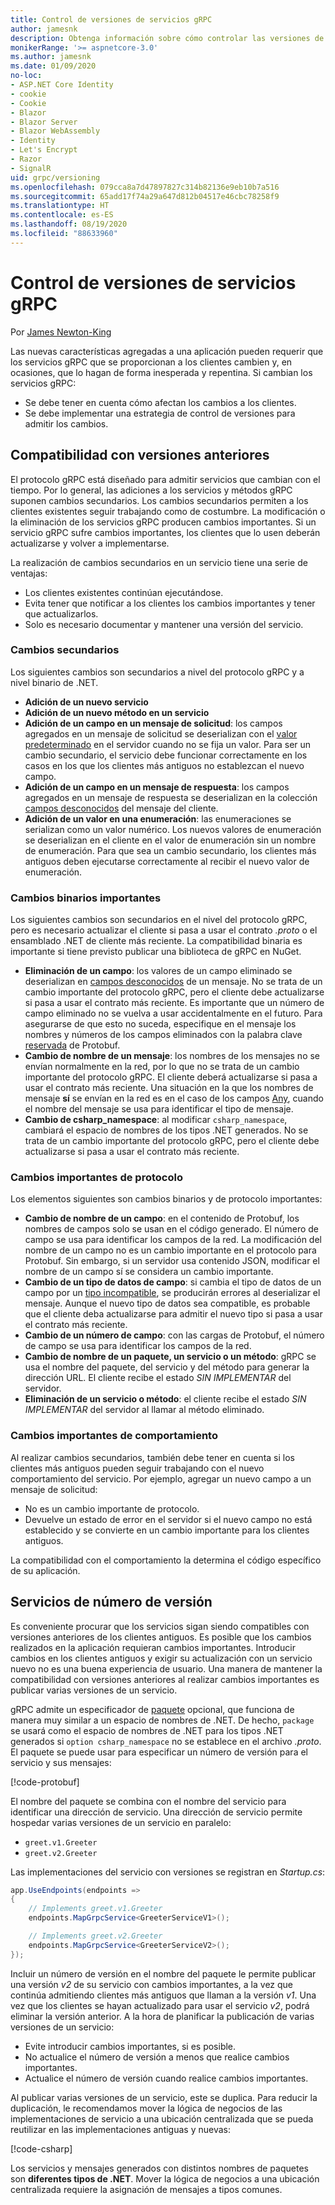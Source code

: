 ```yaml
---
title: Control de versiones de servicios gRPC
author: jamesnk
description: Obtenga información sobre cómo controlar las versiones de servicios gRPC.
monikerRange: '>= aspnetcore-3.0'
ms.author: jamesnk
ms.date: 01/09/2020
no-loc:
- ASP.NET Core Identity
- cookie
- Cookie
- Blazor
- Blazor Server
- Blazor WebAssembly
- Identity
- Let's Encrypt
- Razor
- SignalR
uid: grpc/versioning
ms.openlocfilehash: 079cca8a7d47897827c314b82136e9eb10b7a516
ms.sourcegitcommit: 65add17f74a29a647d812b04517e46cbc78258f9
ms.translationtype: HT
ms.contentlocale: es-ES
ms.lasthandoff: 08/19/2020
ms.locfileid: "88633960"
---
```

# <a name="versioning-grpc-services"></a>Control de versiones de servicios gRPC

Por [James Newton-King](https://twitter.com/jamesnk)

Las nuevas características agregadas a una aplicación pueden requerir que los servicios gRPC que se proporcionan a los clientes cambien y, en ocasiones, que lo hagan de forma inesperada y repentina. Si cambian los servicios gRPC:

* Se debe tener en cuenta cómo afectan los cambios a los clientes.
* Se debe implementar una estrategia de control de versiones para admitir los cambios.

## <a name="backwards-compatibility"></a>Compatibilidad con versiones anteriores

El protocolo gRPC está diseñado para admitir servicios que cambian con el tiempo. Por lo general, las adiciones a los servicios y métodos gRPC suponen cambios secundarios. Los cambios secundarios permiten a los clientes existentes seguir trabajando como de costumbre. La modificación o la eliminación de los servicios gRPC producen cambios importantes. Si un servicio gRPC sufre cambios importantes, los clientes que lo usen deberán actualizarse y volver a implementarse.

La realización de cambios secundarios en un servicio tiene una serie de ventajas:

* Los clientes existentes continúan ejecutándose.
* Evita tener que notificar a los clientes los cambios importantes y tener que actualizarlos.
* Solo es necesario documentar y mantener una versión del servicio.

### <a name="non-breaking-changes"></a>Cambios secundarios

Los siguientes cambios son secundarios a nivel del protocolo gRPC y a nivel binario de .NET.

* **Adición de un nuevo servicio**
* **Adición de un nuevo método en un servicio**
* **Adición de un campo en un mensaje de solicitud**: los campos agregados en un mensaje de solicitud se deserializan con el [valor predeterminado](https://developers.google.com/protocol-buffers/docs/proto3#default) en el servidor cuando no se fija un valor. Para ser un cambio secundario, el servicio debe funcionar correctamente en los casos en los que los clientes más antiguos no establezcan el nuevo campo.
* **Adición de un campo en un mensaje de respuesta**: los campos agregados en un mensaje de respuesta se deserializan en la colección [campos desconocidos](https://developers.google.com/protocol-buffers/docs/proto3#unknowns) del mensaje del cliente.
* **Adición de un valor en una enumeración**: las enumeraciones se serializan como un valor numérico. Los nuevos valores de enumeración se deserializan en el cliente en el valor de enumeración sin un nombre de enumeración. Para que sea un cambio secundario, los clientes más antiguos deben ejecutarse correctamente al recibir el nuevo valor de enumeración.

### <a name="binary-breaking-changes"></a>Cambios binarios importantes

Los siguientes cambios son secundarios en el nivel del protocolo gRPC, pero es necesario actualizar el cliente si pasa a usar el contrato *.proto* o el ensamblado .NET de cliente más reciente. La compatibilidad binaria es importante si tiene previsto publicar una biblioteca de gRPC en NuGet.

* **Eliminación de un campo**: los valores de un campo eliminado se deserializan en [campos desconocidos](https://developers.google.com/protocol-buffers/docs/proto3#unknowns) de un mensaje. No se trata de un cambio importante del protocolo gRPC, pero el cliente debe actualizarse si pasa a usar el contrato más reciente. Es importante que un número de campo eliminado no se vuelva a usar accidentalmente en el futuro. Para asegurarse de que esto no suceda, especifique en el mensaje los nombres y números de los campos eliminados con la palabra clave [reservada](https://developers.google.com/protocol-buffers/docs/proto3#reserved) de Protobuf.
* **Cambio de nombre de un mensaje**: los nombres de los mensajes no se envían normalmente en la red, por lo que no se trata de un cambio importante del protocolo gRPC. El cliente deberá actualizarse si pasa a usar el contrato más reciente. Una situación en la que los nombres de mensaje **sí** se envían en la red es en el caso de los campos [Any](https://developers.google.com/protocol-buffers/docs/proto3#any), cuando el nombre del mensaje se usa para identificar el tipo de mensaje.
* **Cambio de csharp_namespace**: al modificar `csharp_namespace`, cambiará el espacio de nombres de los tipos .NET generados. No se trata de un cambio importante del protocolo gRPC, pero el cliente debe actualizarse si pasa a usar el contrato más reciente.

### <a name="protocol-breaking-changes"></a>Cambios importantes de protocolo

Los elementos siguientes son cambios binarios y de protocolo importantes:

* **Cambio de nombre de un campo**: en el contenido de Protobuf, los nombres de campos solo se usan en el código generado. El número de campo se usa para identificar los campos de la red. La modificación del nombre de un campo no es un cambio importante en el protocolo para Protobuf. Sin embargo, si un servidor usa contenido JSON, modificar el nombre de un campo sí se considera un cambio importante.
* **Cambio de un tipo de datos de campo**: si cambia el tipo de datos de un campo por un [tipo incompatible](https://developers.google.com/protocol-buffers/docs/proto3#updating), se producirán errores al deserializar el mensaje. Aunque el nuevo tipo de datos sea compatible, es probable que el cliente deba actualizarse para admitir el nuevo tipo si pasa a usar el contrato más reciente.
* **Cambio de un número de campo**: con las cargas de Protobuf, el número de campo se usa para identificar los campos de la red.
* **Cambio de nombre de un paquete, un servicio o un método**: gRPC se usa el nombre del paquete, del servicio y del método para generar la dirección URL. El cliente recibe el estado *SIN IMPLEMENTAR* del servidor.
* **Eliminación de un servicio o método**: el cliente recibe el estado *SIN IMPLEMENTAR* del servidor al llamar al método eliminado.

### <a name="behavior-breaking-changes"></a>Cambios importantes de comportamiento

Al realizar cambios secundarios, también debe tener en cuenta si los clientes más antiguos pueden seguir trabajando con el nuevo comportamiento del servicio. Por ejemplo, agregar un nuevo campo a un mensaje de solicitud:

* No es un cambio importante de protocolo.
* Devuelve un estado de error en el servidor si el nuevo campo no está establecido y se convierte en un cambio importante para los clientes antiguos.

La compatibilidad con el comportamiento la determina el código específico de su aplicación.

## <a name="version-number-services"></a>Servicios de número de versión

Es conveniente procurar que los servicios sigan siendo compatibles con versiones anteriores de los clientes antiguos. Es posible que los cambios realizados en la aplicación requieran cambios importantes. Introducir cambios en los clientes antiguos y exigir su actualización con un servicio nuevo no es una buena experiencia de usuario. Una manera de mantener la compatibilidad con versiones anteriores al realizar cambios importantes es publicar varias versiones de un servicio.

gRPC admite un especificador de [paquete](https://developers.google.com/protocol-buffers/docs/proto3#packages) opcional, que funciona de manera muy similar a un espacio de nombres de .NET. De hecho, `package` se usará como el espacio de nombres de .NET para los tipos .NET generados si `option csharp_namespace` no se establece en el archivo *.proto*. El paquete se puede usar para especificar un número de versión para el servicio y sus mensajes:

[!code-protobuf[](versioning/sample/greet.v1.proto?highlight=3)]

El nombre del paquete se combina con el nombre del servicio para identificar una dirección de servicio. Una dirección de servicio permite hospedar varias versiones de un servicio en paralelo:

* `greet.v1.Greeter`
* `greet.v2.Greeter`

Las implementaciones del servicio con versiones se registran en *Startup.cs*:

```csharp
app.UseEndpoints(endpoints =>
{
    // Implements greet.v1.Greeter
    endpoints.MapGrpcService<GreeterServiceV1>();

    // Implements greet.v2.Greeter
    endpoints.MapGrpcService<GreeterServiceV2>();
});
```

Incluir un número de versión en el nombre del paquete le permite publicar una versión *v2* de su servicio con cambios importantes, a la vez que continúa admitiendo clientes más antiguos que llaman a la versión *v1*. Una vez que los clientes se hayan actualizado para usar el servicio *v2*, podrá eliminar la versión anterior. A la hora de planificar la publicación de varias versiones de un servicio:

* Evite introducir cambios importantes, si es posible.
* No actualice el número de versión a menos que realice cambios importantes.
* Actualice el número de versión cuando realice cambios importantes.

Al publicar varias versiones de un servicio, este se duplica. Para reducir la duplicación, le recomendamos mover la lógica de negocios de las implementaciones de servicio a una ubicación centralizada que se pueda reutilizar en las implementaciones antiguas y nuevas:

[!code-csharp[](versioning/sample/GreeterServiceV1.cs?highlight=10,19)]

Los servicios y mensajes generados con distintos nombres de paquetes son **diferentes tipos de .NET**. Mover la lógica de negocios a una ubicación centralizada requiere la asignación de mensajes a tipos comunes.
